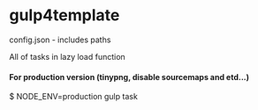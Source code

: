 # gulp4template
config.json - includes paths

All of tasks in lazy load function

#### For production version (tinypng, disable sourcemaps and etd...)
$ NODE_ENV=production gulp task

